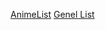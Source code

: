 [AnimeList](https://github.com/ugurozturk/ListingEverything/wiki/Animelist)
[Genel List](https://github.com/ugurozturk/ListingEverything/wiki/Genel-List)
